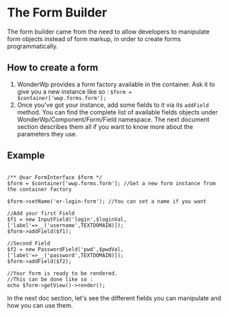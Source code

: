 # The Form Builder

The form builder came from the need to allow developers to manipulate form objects instead of form markup, in order to create forms programmatically. 

## How to create a form

1. WonderWp provides a form factory available in the container. Ask it to give you a new instance like so : `$form = $container['wwp.forms.form'];`
2. Once you've got your instance, add some fields to it via its `addField` method. You can find the complete list of available fields objects under WonderWp/Component/Form/Field namespace. The next document section describes them all if you want to know more about the parameters they use.

## Example

```

/** @var FormInterface $form */
$form = $container['wwp.forms.form']; //Get a new form instance from the container factory

$form->setName('er-login-form'); //You can set a name if you want

//Add your first Field
$f1 = new InputField('login',$loginVal,['label'=>__('username',TEXTDOMAIN)]);
$form->addField($f1);

//Second Field
$f2 = new PasswordField('pwd',$pwdVal,['label'=>__('password',TEXTDOMAIN)]);
$form->addField($f2);

//Your form is ready to be rendered.
//This can be done like so : 
echo $form->getView()->render();

```

In the next doc section, let's see the different fields you can manipulate and how you can use them.


